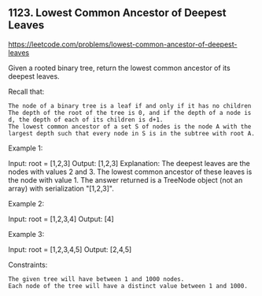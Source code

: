 ## 1123. Lowest Common Ancestor of Deepest Leaves

https://leetcode.com/problems/lowest-common-ancestor-of-deepest-leaves

Given a rooted binary tree, return the lowest common ancestor of its deepest leaves.

Recall that:

    The node of a binary tree is a leaf if and only if it has no children
    The depth of the root of the tree is 0, and if the depth of a node is d, the depth of each of its children is d+1.
    The lowest common ancestor of a set S of nodes is the node A with the largest depth such that every node in S is in the subtree with root A.

Example 1:

Input: root = [1,2,3]
Output: [1,2,3]
Explanation:
The deepest leaves are the nodes with values 2 and 3.
The lowest common ancestor of these leaves is the node with value 1.
The answer returned is a TreeNode object (not an array) with serialization "[1,2,3]".

Example 2:

Input: root = [1,2,3,4]
Output: [4]

Example 3:

Input: root = [1,2,3,4,5]
Output: [2,4,5]

Constraints:

    The given tree will have between 1 and 1000 nodes.
    Each node of the tree will have a distinct value between 1 and 1000.
